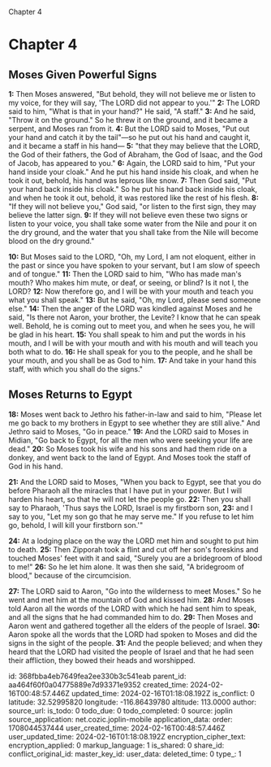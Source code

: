 Chapter 4

# Chapter 4

## Moses Given Powerful Signs

**1:** Then Moses answered, "But behold, they will not believe me or listen to my voice, for they will say, 'The LORD did not appear to you.'"
**2:** The LORD said to him, "What is that in your hand?" He said, "A staff."
**3:** And he said, "Throw it on the ground." So he threw it on the ground, and it became a serpent, and Moses ran from it.
**4:** But the LORD said to Moses, "Put out your hand and catch it by the tail"—so he put out his hand and caught it, and it became a staff in his hand—
**5:** "that they may believe that the LORD, the God of their fathers, the God of Abraham, the God of Isaac, and the God of Jacob, has appeared to you."
**6:** Again, the LORD said to him, "Put your hand inside your cloak." And he put his hand inside his cloak, and when he took it out, behold, his hand was leprous like snow.
**7:** Then God said, "Put your hand back inside his cloak." So he put his hand back inside his cloak, and when he took it out, behold, it was restored like the rest of his flesh.
**8:** "If they will not believe you," God said, "or listen to the first sign, they may believe the latter sign.
**9:** If they will not believe even these two signs or listen to your voice, you shall take some water from the Nile and pour it on the dry ground, and the water that you shall take from the Nile will become blood on the dry ground."

**10:** But Moses said to the LORD, "Oh, my Lord, I am not eloquent, either in the past or since you have spoken to your servant, but I am slow of speech and of tongue."
**11:** Then the LORD said to him, "Who has made man's mouth? Who makes him mute, or deaf, or seeing, or blind? Is it not I, the LORD?
**12:** Now therefore go, and I will be with your mouth and teach you what you shall speak."
**13:** But he said, "Oh, my Lord, please send someone else."
**14:** Then the anger of the LORD was kindled against Moses and he said, "Is there not Aaron, your brother, the Levite? I know that he can speak well. Behold, he is coming out to meet you, and when he sees you, he will be glad in his heart.
**15:** You shall speak to him and put the words in his mouth, and I will be with your mouth and with his mouth and will teach you both what to do.
**16:** He shall speak for you to the people, and he shall be your mouth, and you shall be as God to him.
**17:** And take in your hand this staff, with which you shall do the signs."

## Moses Returns to Egypt

**18:** Moses went back to Jethro his father-in-law and said to him, "Please let me go back to my brothers in Egypt to see whether they are still alive." And Jethro said to Moses, "Go in peace."
**19:** And the LORD said to Moses in Midian, "Go back to Egypt, for all the men who were seeking your life are dead."
**20:** So Moses took his wife and his sons and had them ride on a donkey, and went back to the land of Egypt. And Moses took the staff of God in his hand.

**21:** And the LORD said to Moses, "When you back to Egypt, see that you do before Pharaoh all the miracles that I have put in your power. But I will harden his heart, so that he will not let the people go.
**22:** Then you shall say to Pharaoh, 'Thus says the LORD, Israel is my firstborn son,
**23:** and I say to you, "Let my son go that he may serve me." If you refuse to let him go, behold, I will kill your firstborn son.'"

**24:** At a lodging place on the way the LORD met him and sought to put him to death.
**25:** Then Zipporah took a flint and cut off her son's foreskins and touched Moses' feet with it and said, "Surely you are a bridegroom of blood to me!"
**26:** So he let him alone. It was then she said, "A bridegroom of blood," because of the circumcision.

**27:** The LORD said to Aaron, "Go into the wilderness to meet Moses." So he went and met him at the mountain of God and kissed him.
**28:** And Moses told Aaron all the words of the LORD with which he had sent him to speak, and all the signs that he had commanded him to do.
**29:** Then Moses and Aaron went and gathered together all the elders of the people of Israel.
**30:** Aaron spoke all the words that the LORD had spoken to Moses and did the signs in the sight of the people.
**31:** And the people believed; and when they heard that the LORD had visited the people of Israel and that he had seen their affliction, they bowed their heads and worshipped.


id: 368fbba4eb7649fea2ee330b3c541eab
parent_id: aa464f60f0a04775889e7d93371e9352
created_time: 2024-02-16T00:48:57.446Z
updated_time: 2024-02-16T01:18:08.192Z
is_conflict: 0
latitude: 32.52995820
longitude: -116.86439780
altitude: 113.0000
author: 
source_url: 
is_todo: 0
todo_due: 0
todo_completed: 0
source: joplin
source_application: net.cozic.joplin-mobile
application_data: 
order: 1708044537444
user_created_time: 2024-02-16T00:48:57.446Z
user_updated_time: 2024-02-16T01:18:08.192Z
encryption_cipher_text: 
encryption_applied: 0
markup_language: 1
is_shared: 0
share_id: 
conflict_original_id: 
master_key_id: 
user_data: 
deleted_time: 0
type_: 1